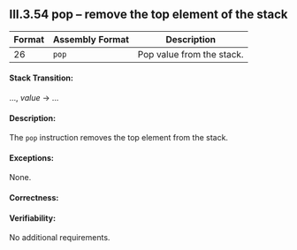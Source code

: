 ## III.3.54 pop &ndash; remove the top element of the stack

 | Format | Assembly Format | Description
 | ---- | ---- | ----
 | 26 | `pop` | Pop value from the stack.

#### Stack Transition:

&hellip;, _value_ &rarr; &hellip;

#### Description:

The `pop` instruction removes the top element from the stack.

#### Exceptions:

None.

#### Correctness:

#### Verifiability:

No additional requirements.
